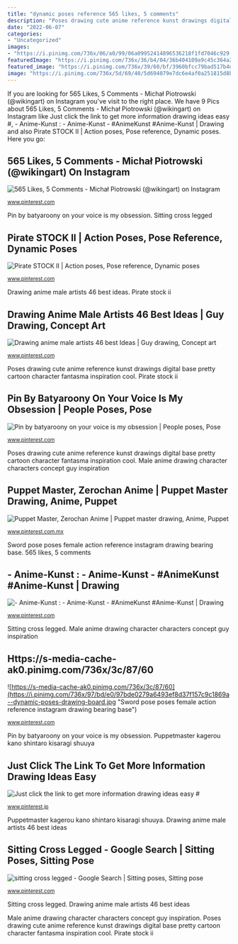```yaml
---
title: "dynamic poses reference 565 likes, 5 comments"
description: "Poses drawing cute anime reference kunst drawings digital base pretty cartoon character fantasma inspiration cool"
date: "2022-06-07"
categories:
- "Uncategorized"
images:
- "https://i.pinimg.com/736x/06/a0/99/06a09952414896536218f1fd7046c929.jpg"
featuredImage: "https://i.pinimg.com/736x/36/b4/04/36b404109a9c45c364a280cda6f058c3--dynamic-poses-male-poses.jpg"
featured_image: "https://i.pinimg.com/736x/39/60/bf/3960bfcc79bad517b4d28058471f55d0.jpg"
image: "https://i.pinimg.com/736x/5d/69/40/5d694079e7dc6e4af0a251815d8b060d--jung-yong-hwa-pose-reference.jpg"
---
```


If you are looking for 565 Likes, 5 Comments - Michał Piotrowski (@wikingart) on Instagram you've visit to the right place. We have 9 Pics about 565 Likes, 5 Comments - Michał Piotrowski (@wikingart) on Instagram like Just click the link to get more information drawing ideas easy #, - Anime-Kunst : - Anime-Kunst - #AnimeKunst #Anime-Kunst | Drawing and also Pirate STOCK II | Action poses, Pose reference, Dynamic poses. Here you go:

## 565 Likes, 5 Comments - Michał Piotrowski (@wikingart) On Instagram

![565 Likes, 5 Comments - Michał Piotrowski (@wikingart) on Instagram](https://i.pinimg.com/736x/9b/ee/25/9bee259b2b60d4a301db2aae25a1364d.jpg "Male anime drawing character characters concept guy inspiration")

<small>www.pinterest.com</small>

Pin by batyaroony on your voice is my obsession. Sitting cross legged

## Pirate STOCK II | Action Poses, Pose Reference, Dynamic Poses

![Pirate STOCK II | Action poses, Pose reference, Dynamic poses](https://i.pinimg.com/736x/36/b4/04/36b404109a9c45c364a280cda6f058c3--dynamic-poses-male-poses.jpg "Just click the link to get more information drawing ideas easy #")

<small>www.pinterest.com</small>

Drawing anime male artists 46 best ideas. Pirate stock ii

## Drawing Anime Male Artists 46 Best Ideas | Guy Drawing, Concept Art

![Drawing anime male artists 46 best Ideas | Guy drawing, Concept art](https://i.pinimg.com/736x/2f/72/2e/2f722ea3628288ea629055c58201a009.jpg "Poses drawing cute anime reference kunst drawings digital base pretty cartoon character fantasma inspiration cool")

<small>www.pinterest.com</small>

Poses drawing cute anime reference kunst drawings digital base pretty cartoon character fantasma inspiration cool. Pirate stock ii

## Pin By Batyaroony On Your Voice Is My Obsession | People Poses, Pose

![Pin by batyaroony on your voice is my obsession | People poses, Pose](https://i.pinimg.com/736x/5d/69/40/5d694079e7dc6e4af0a251815d8b060d--jung-yong-hwa-pose-reference.jpg "Poses drawing character sketches reference manga sketch krenz drawings dynamic pose anatomy references concept anime perspective draw gun characters comic")

<small>www.pinterest.com</small>

Poses drawing cute anime reference kunst drawings digital base pretty cartoon character fantasma inspiration cool. Male anime drawing character characters concept guy inspiration

## Puppet Master, Zerochan Anime | Puppet Master Drawing, Anime, Puppet

![Puppet Master, Zerochan Anime | Puppet master drawing, Anime, Puppet](https://i.pinimg.com/736x/06/a0/99/06a09952414896536218f1fd7046c929.jpg "Puppetmaster kagerou kano shintaro kisaragi shuuya")

<small>www.pinterest.com.mx</small>

Sword pose poses female action reference instagram drawing bearing base. 565 likes, 5 comments

## - Anime-Kunst : - Anime-Kunst - #AnimeKunst #Anime-Kunst | Drawing

![- Anime-Kunst : - Anime-Kunst - #AnimeKunst #Anime-Kunst | Drawing](https://i.pinimg.com/originals/09/37/a4/0937a46ace82a09708c1f1ea7d7fe0e4.jpg "Male anime drawing character characters concept guy inspiration")

<small>www.pinterest.com</small>

Sitting cross legged. Male anime drawing character characters concept guy inspiration

## Https://s-media-cache-ak0.pinimg.com/736x/3c/87/60

![https://s-media-cache-ak0.pinimg.com/736x/3c/87/60](https://i.pinimg.com/736x/97/bd/e0/97bde0279a6493ef8d37f157c9c1869a--dynamic-poses-drawing-board.jpg "Sword pose poses female action reference instagram drawing bearing base")

<small>www.pinterest.com</small>

Pin by batyaroony on your voice is my obsession. Puppetmaster kagerou kano shintaro kisaragi shuuya

## Just Click The Link To Get More Information Drawing Ideas Easy #

![Just click the link to get more information drawing ideas easy #](https://i.pinimg.com/736x/39/60/bf/3960bfcc79bad517b4d28058471f55d0.jpg "Just click the link to get more information drawing ideas easy #")

<small>www.pinterest.jp</small>

Puppetmaster kagerou kano shintaro kisaragi shuuya. Drawing anime male artists 46 best ideas

## Sitting Cross Legged - Google Search | Sitting Poses, Sitting Pose

![sitting cross legged - Google Search | Sitting poses, Sitting pose](https://i.pinimg.com/736x/22/df/0b/22df0ba7f48bc4eb0825e90d96a86b7a--drawing-poses-crosses.jpg "Poses drawing character sketches reference manga sketch krenz drawings dynamic pose anatomy references concept anime perspective draw gun characters comic")

<small>www.pinterest.com</small>

Sitting cross legged. Drawing anime male artists 46 best ideas

Male anime drawing character characters concept guy inspiration. Poses drawing cute anime reference kunst drawings digital base pretty cartoon character fantasma inspiration cool. Pirate stock ii

